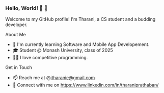 ### Hello, World! 👋 👋

Welcome to my GitHub profile! I'm Tharani, a CS student and a budding developer.

About Me
- 🌱 I'm currently learning Software and Mobile App Developement.
- 🎓 Student @ Monash University, class of 2025
- 👩‍💻 I love competitive programming.

Get in Touch
- 📫 Reach me at @itharanie@gmail.com
- 💼 Connect with me on https://www.linkedin.com/in/tharaniprathaban/

